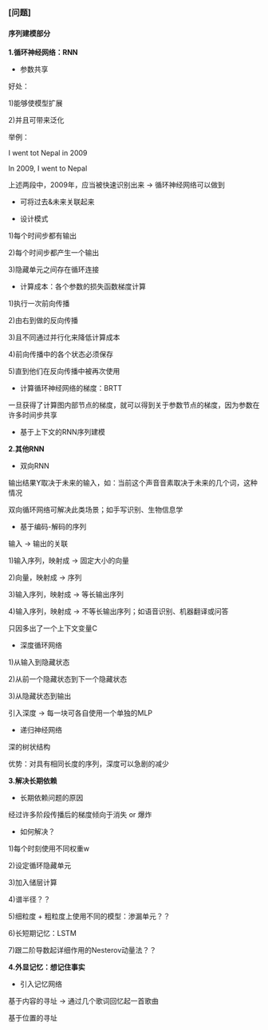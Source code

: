 ### [问题]

#### 序列建模部分

**1.循环神经网络：RNN**

- 参数共享

好处：

1)能够使模型扩展

2)并且可带来泛化

举例：

I went tot Nepal in 2009

In 2009, I went to Nepal

上述两段中，2009年，应当被快速识别出来 → 循环神经网络可以做到

- 可将过去&未来关联起来

- 设计模式

1)每个时间步都有输出

2)每个时间步都产生一个输出

3)隐藏单元之间存在循环连接

- 计算成本：各个参数的损失函数梯度计算

1)执行一次前向传播

2)由右到做的反向传播

3)且不同通过并行化来降低计算成本

4)前向传播中的各个状态必须保存

5)直到他们在反向传播中被再次使用

- 计算循环神经网络的梯度：BRTT

一旦获得了计算图内部节点的梯度，就可以得到关于参数节点的梯度，因为参数在许多时间步共享

- 基于上下文的RNN序列建模


**2.其他RNN**

- 双向RNN

输出结果Y取决于未来的输入，如：当前这个声音音素取决于未来的几个词，这种情况

双向循环网络可解决此类场景；如手写识别、生物信息学

- 基于编码-解码的序列

输入 → 输出的关联

1)输入序列，映射成 → 固定大小的向量

2)向量，映射成 → 序列

3)输入序列，映射成 → 等长输出序列

4)输入序列，映射成 → 不等长输出序列；如语音识别、机器翻译或问答

只因多出了一个上下文变量C

- 深度循环网络

1)从输入到隐藏状态

2)从前一个隐藏状态到下一个隐藏状态

3)从隐藏状态到输出

引入深度 → 每一块可各自使用一个单独的MLP

- 递归神经网络

深的树状结构

优势：对具有相同长度的序列，深度可以急剧的减少


**3.解决长期依赖**

- 长期依赖问题的原因

经过许多阶段传播后的梯度倾向于消失 or 爆炸

- 如何解决？

1)每个时刻使用不同权重w

2)设定循环隐藏单元

3)加入储层计算

4)谱半径？？

5)细粒度 + 粗粒度上使用不同的模型：渗漏单元？？

6)长短期记忆：LSTM

7)跟二阶导数起详细作用的Nesterov动量法？？


**4.外显记忆：想记住事实**

- 引入记忆网络

基于内容的寻址 → 通过几个歌词回忆起一首歌曲

基于位置的寻址

